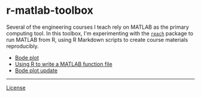 
r-matlab-toolbox
================

Several of the engineering courses I teach rely on MATLAB as the primary computing tool. In this toolbox, I'm experimenting with the [`reach`](https://github.com/schmidtchristoph/reach) package to run MATLAB from R, using R Markdown scripts to create course materials reproducibly.

-   [Bode plot](scripts/01_bode.md)
-   [Using R to write a MATLAB function file](scripts/02_functions.md)
-   [Bode plot update](scripts/03_bode.md)

------------------------------------------------------------------------

[License](LICENSE.md)
